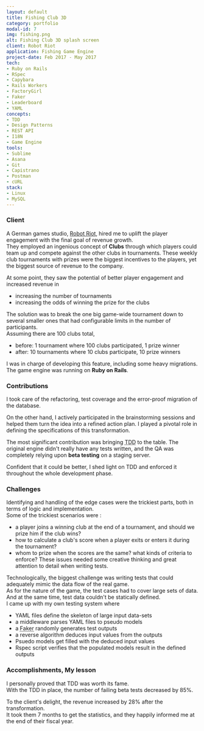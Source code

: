 ```yaml
---
layout: default
title: Fishing Club 3D
category: portfolio
modal-id: 7
img: fishing.png
alt: Fishing Club 3D splash screen
client: Robot Riot
application: Fishing Game Engine
project-date: Feb 2017 - May 2017
tech:
- Ruby on Rails
- RSpec
- Capybara
- Rails Workers
- FactoryGirl
- Faker
- Leaderboard
- YAML
concepts:
- TDD
- Design Patterns
- REST API
- I18N
- Game Engine
tools:
- Sublime
- Asana
- Git
- Capistrano
- Postman
- cURL
stack:
- Linux
- MySQL
---
```


### Client

A German games studio, <a href="https://www.robotriotgames.com" target="_blank">Robot Riot</a>, hired me to uplift the player engagement with the final goal of revenue growth.  
They employed an ingenious concept of **Clubs** through which players could team up and compete against the other clubs in tournaments. These weekly club tournaments with prizes were the biggest incentives to the players, yet the biggest source of revenue to the company.

At some point, they saw the potential of better player engagement and increased revenue in
- increasing the number of tournaments
- increasing the odds of winning the prize for the clubs

The solution was to break the one big game-wide tournament down to several smaller ones that had configurable limits in the number of participants.  
Assuming there are 100 clubs total, 
- before: 1 tournament where 100 clubs participated, 1 prize winner
- after: 10 tournaments where 10 clubs participate, 10 prize winners

I was in charge of developing this feature, including some heavy migrations. The game engine was running on __Ruby on Rails__.
### Contributions

I took care of the refactoring, test coverage and the error-proof migration of the database.

On the other hand, I actively participated in the brainstorming sessions and helped them turn the idea into a refined action plan. I played a pivotal role in defining the specifications of this transformation.

The most significant contribution was bringing <abbr title="Test-driven development">TDD</abbr> to the table. The original engine didn't really have any tests written, and the QA was completely relying upon __beta testing__ on a staging server.
  
Confident that it could be better, I shed light on TDD and enforced it throughout the whole development phase.
### Challenges

Identifying and handling of the edge cases were the trickiest parts, both in terms of logic and implementation.  
Some of the trickiest scenarios were :
- a player joins a winning club at the end of a tournament, and should we prize him if the club wins?
- how to calculate a club's score when a player exits or enters it during the tournament?
- whom to prize when the scores are the same? what kinds of criteria to enforce?
These issues needed some creative thinking and great attention to detail when writing tests.

Technologically, the biggest challenge was writing tests that could adequately mimic the data flow of the real game.  
As for the nature of the game, the test cases had to cover large sets of data. And at the same time, test data couldn't be statically defined.  
I came up with my own testing system where
- YAML files define the skeleton of large input data-sets
- a middleware parses YAML files to pseudo models
- a <abbr title="a Ruby gem">Faker</abbr> randomly generates test outputs
- a reverse algorithm deduces input values from the outputs
- Psuedo models get filled with the deduced input values
- Rspec script verifies that the populated models result in the defined outputs

### Accomplishments, My lesson

I personally proved that TDD was worth its fame.  
With the TDD in place, the number of failing beta tests decreased by 85%.

To the client's delight, the revenue increased by 28% after the transformation.  
It took them 7 months to get the statistics, and they happily informed me at the end of their fiscal year.
